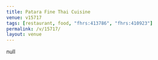 ```yaml
---
title: Patara Fine Thai Cuisine
venue: v15717
tags: [restaurant, food, "fhrs:413786", "fhrs:410923"]
permalink: /v/15717/
layout: venue
---
```

null